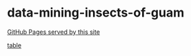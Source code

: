 # data-mining-insects-of-guam

[GitHub Pages served by this site](https://aubreymoore.github.io/data-mining-insects-of-guam/)

[table](https://aubreymoore.github.io/data-mining-insects-of-guam/data/dataset_list.html)

